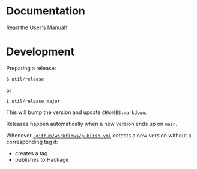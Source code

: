 # Documentation
Read the [User's Manual](https://hspec.github.io/)!

# Development

Preparing a release:

```
$ util/release
```
or
```
$ util/release major
```
This will bump the version and update `CHANGES.markdown`.

Releases happen automatically when a new version ends up on `main`.

Whenever [`.github/workflows/publish.yml`](.github/workflows/publish.yml) detects
a new version without a corresponding tag it:

- creates a tag
- publishes to Hackage
